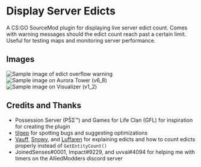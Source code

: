 # Display Server Edicts

A CS:GO SourceMod plugin for displaying live server edict count. Comes with warning messages should the edict count reach past a certain limit. Useful for testing maps and monitoring server performance.

## Images

![Sample image of edict overflow warning](https://i.ibb.co/PCMqwgT/image.png)
![Sample image on Aurora Tower (v6_8)](https://i.ibb.co/rQjHpqZ/image.png)
![Sample image on Visualizer (v1_2)](https://i.ibb.co/PxWXfg2/image.png)

## Credits and Thanks

- Possession Server (PŠΣ™) and Games for Life Clan (GFL) for inspiration for creating the plugin
- [tilgep](https://github.com/tilgep) for spotting bugs and suggesting optimizations
- [Vauff](https://github.com/Vauff), [Snowy](https://github.com/SnowyGFL), and [Luffaren](https://steamcommunity.com/id/LuffarenPer) for explaining edicts and how to count edicts properly instead of `GetEntityCount()`
- JoinedSenses#0001, Impact#9229, and uvvai#4094 for helping me with timers on the AlliedModders discord server

